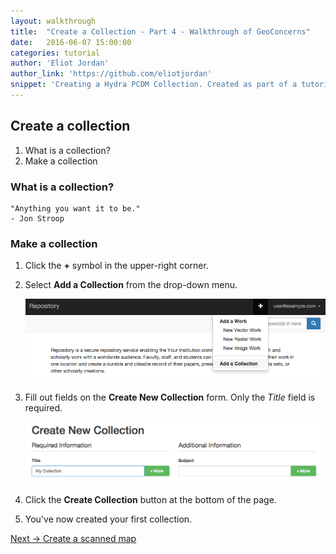 ```yaml
---
layout: walkthrough
title:  "Create a Collection - Part 4 - Walkthrough of GeoConcerns"
date:   2016-06-07 15:00:00
categories: tutorial
author: 'Eliot Jordan'
author_link: 'https://github.com/eliotjordan'
snippet: 'Creating a Hydra PCDM Collection. Created as part of a tutorial series given as Walkthrough of GeoConcerns'
---
```


## Create a collection
  1. What is a collection?
  1. Make a collection

### What is a collection?

```
"Anything you want it to be." 
- Jon Stroop
```


### Make a collection

1. Click the **+** symbol in the upper-right corner.
1. Select **Add a Collection** from the drop-down menu.

   ![add_collection](/images/add_collection.png)
1. Fill out fields on the **Create New Collection** form. Only the *Title* field is required.

   ![collection_form](/images/collection_form.png)
1. Click the **Create Collection** button at the bottom of the page.
1. You've now created your first collection.




<div class='flash-notice'>
  <a href="{% post_url 2016-06-07-create-a-scanned-map %}">Next → Create a scanned map</a>
</div>

